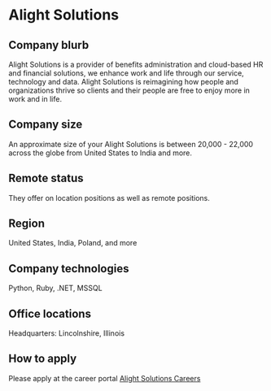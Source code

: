 # Alight Solutions

## Company blurb

Alight Solutions is a provider of benefits administration and cloud-based HR and financial solutions, we enhance work and life through our service, technology and data.  Alight Solutions is reimagining how people and organizations thrive so clients and their people are free to enjoy more in work and in life. 

## Company size

An approximate size of your Alight Solutions is between 20,000 - 22,000 across the globe from United States to India and more.

## Remote status

They offer on location positions as well as remote positions.

## Region

United States, India, Poland, and more

## Company technologies

Python, Ruby, .NET, MSSQL

## Office locations

Headquarters: Lincolnshire, Illinois

## How to apply

Please apply at the career portal [Alight Solutions Careers](https://careers.alight.com)
